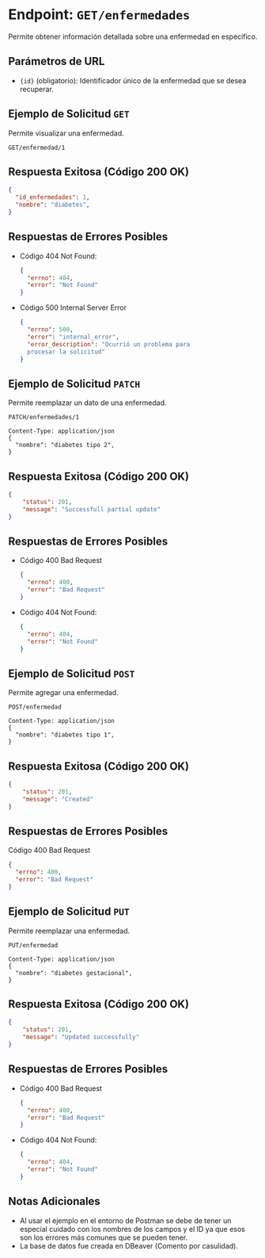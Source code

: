 # Endpoint: `GET/enfermedades`

Permite obtener información detallada sobre una enfermedad en específico.

## Parámetros de URL
- `{id}` (obligatorio): Identificador único de la enfermedad que se desea recuperar.

## Ejemplo de Solicitud `GET`

Permite visualizar una enfermedad.
```http
GET/enfermedad/1
```

## Respuesta Exitosa (Código 200 OK)
```json
{
  "id_enfermedades": 1,
  "nombre": "diabetes",
}
```

## Respuestas de Errores Posibles
- Código 404 Not Found:

  ```json
  {
    "errno": 404,
    "error": "Not Found"
  } 
  ```

- Código 500 Internal Server Error
  ```json
  {
    "errno": 500,
    "error": "internal_error",
    "error_description": "Ocurrió un problema para   
    procesar la solicitud"
  }
  ``` 

## Ejemplo de Solicitud `PATCH`

Permite reemplazar un dato de una enfermedad.
```http
PATCH/enfermedades/1

Content-Type: application/json
{
  "nombre": "diabetes tipo 2",
}
```

## Respuesta Exitosa (Código 200 OK)
```json
{
    "status": 201,
    "message": "Successfull partial update"
}
```

## Respuestas de Errores Posibles

- Código 400 Bad Request
  ```json
  {
    "errno": 400,
    "error": "Bad Request"
  }
  ```

- Código 404 Not Found:

  ```json
  {
    "errno": 404,
    "error": "Not Found"
  } 
  ```


## Ejemplo de Solicitud `POST`

Permite agregar una enfermedad.
```http
POST/enfermedad

Content-Type: application/json
{
  "nombre": "diabetes tipo 1",
}
```

## Respuesta Exitosa (Código 200 OK)
```json
{
    "status": 201,
    "message": "Created"
}
```

## Respuestas de Errores Posibles

  Código 400 Bad Request
  ```json
  {
    "errno": 400,
    "error": "Bad Request"
  }
  ```


## Ejemplo de Solicitud `PUT`
Permite reemplazar una enfermedad.

```http
PUT/enfermedad

Content-Type: application/json
{
  "nombre": "diabetes gestacional",
}
```

## Respuesta Exitosa (Código 200 OK)
```json
{
    "status": 201,
    "message": "Updated successfully"
}
```

## Respuestas de Errores Posibles

- Código 400 Bad Request
  ```json
  {
    "errno": 400,
    "error": "Bad Request"
  }
  ```

- Código 404 Not Found:

  ```json
  {
    "errno": 404,
    "error": "Not Found"
  } 
  ```

## Notas Adicionales


- Al usar el ejemplo en el entorno de Postman se debe de tener un especial cuidado con los nombres de los campos y el ID ya que esos son los errores más comunes que se pueden tener.
- La base de datos fue creada en DBeaver (Comento por casulidad).


